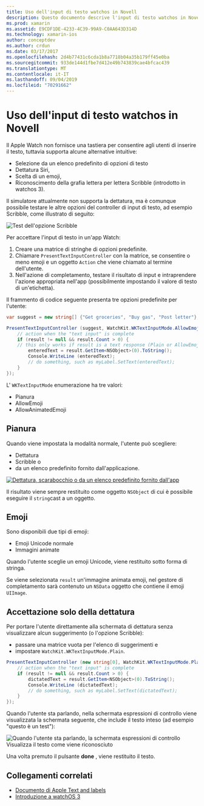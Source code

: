 ```yaml
---
title: Uso dell'input di testo watchos in Novell
description: Questo documento descrive l'input di testo watchos in Novell. Viene illustrato il metodo PresentTextInputController, Scribble, testo normale, emoji e la dettatura.
ms.prod: xamarin
ms.assetid: E9CDF1DE-4233-4C39-99A9-C0AA643D314D
ms.technology: xamarin-ios
author: conceptdev
ms.author: crdun
ms.date: 03/17/2017
ms.openlocfilehash: 2d4b77431c6cda1b8a7718b04a35b179ff45e0ba
ms.sourcegitcommit: 933de144d1fbe7d412e49b743839cae4bfcac439
ms.translationtype: MT
ms.contentlocale: it-IT
ms.lasthandoff: 09/04/2019
ms.locfileid: "70291662"
---
```

# <a name="working-with-watchos-text-input-in-xamarin"></a>Uso dell'input di testo watchos in Novell

Il Apple Watch non fornisce una tastiera per consentire agli utenti di inserire il testo, tuttavia supporta alcune alternative intuitive:

- Selezione da un elenco predefinito di opzioni di testo
- Dettatura Siri,
- Scelta di un emoji,
- Riconoscimento della grafia lettera per lettera Scribble (introdotto in watchos 3).

Il simulatore attualmente non supporta la dettatura, ma è comunque possibile testare le altre opzioni del controller di input di testo, ad esempio Scribble, come illustrato di seguito:

![](text-input-images/textinput-sml.png "Test dell'opzione Scribble")

Per accettare l'input di testo in un'app Watch:

1. Creare una matrice di stringhe di opzioni predefinite.
2. Chiamare `PresentTextInputController` con la matrice, se consentire o meno emoji e un oggetto `Action` che viene chiamato al termine dell'utente.
3. Nell'azione di completamento, testare il risultato di input e intraprendere l'azione appropriata nell'app (possibilmente impostando il valore di testo di un'etichetta).

Il frammento di codice seguente presenta tre opzioni predefinite per l'utente:

```csharp
var suggest = new string[] {"Get groceries", "Buy gas", "Post letter"};

PresentTextInputController (suggest, WatchKit.WKTextInputMode.AllowEmoji, (result) => {
    // action when the "text input" is complete
    if (result != null && result.Count > 0) {
    // this only works if result is a text response (Plain or AllowEmoji)
        enteredText = result.GetItem<NSObject>(0).ToString();
        Console.WriteLine (enteredText);
        // do something, such as myLabel.SetText(enteredText);
    }
});
```

L' `WKTextInputMode` enumerazione ha tre valori:

- Pianura
- AllowEmoji
- AllowAnimatedEmoji

## <a name="plain"></a>Pianura

Quando viene impostata la modalità normale, l'utente può scegliere:

- Dettatura
- Scribble o
- da un elenco predefinito fornito dall'applicazione.

[![](text-input-images/plain-scribble-sml.png "Dettatura, scarabocchio o da un elenco predefinito fornito dall'app")](text-input-images/plain-scribble.png#lightbox)

Il risultato viene sempre restituito come oggetto `NSObject` di cui è possibile eseguire il `string`cast a un oggetto.

## <a name="emoji"></a>Emoji

Sono disponibili due tipi di emoji:

- Emoji Unicode normale
- Immagini animate

Quando l'utente sceglie un emoji Unicode, viene restituito sotto forma di stringa.

Se viene selezionata `result` un'immagine animata emoji, nel gestore di completamento sarà contenuto un `NSData` oggetto che contiene il emoji `UIImage`.

## <a name="accepting-dictation-only"></a>Accettazione solo della dettatura

Per portare l'utente direttamente alla schermata di dettatura senza visualizzare alcun suggerimento (o l'opzione Scribble):

- passare una matrice vuota per l'elenco di suggerimenti e
- impostare `WatchKit.WKTextInputMode.Plain`.

```csharp
PresentTextInputController (new string[0], WatchKit.WKTextInputMode.Plain, (result) => {
    // action when the "text input" is complete
    if (result != null && result.Count > 0) {
        dictatedText = result.GetItem<NSObject>(0).ToString();
        Console.WriteLine (dictatedText);
        // do something, such as myLabel.SetText(dictatedText);
    }
});
```

Quando l'utente sta parlando, nella schermata espressioni di controllo viene visualizzata la schermata seguente, che include il testo inteso (ad esempio "questo è un test"):

![](text-input-images/dictation.png "Quando l'utente sta parlando, la schermata espressioni di controllo Visualizza il testo come viene riconosciuto")

Una volta premuto il pulsante **done** , viene restituito il testo.



## <a name="related-links"></a>Collegamenti correlati

- [Documento di Apple Text and labels](https://developer.apple.com/library/ios/documentation/General/Conceptual/WatchKitProgrammingGuide/TextandLabels.html)
- [Introduzione a watchOS 3](~/ios/watchos/platform/introduction-to-watchos3/index.md)
